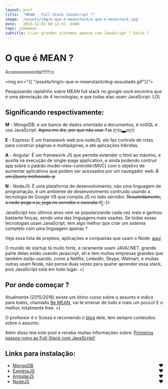 ```yaml
---
layout: post
title:  "MEAN - Full-Stack JavaScript ?"
image: '/assets/img/o-que-e-meanstack/o-que-e-meanstack.jpg'
date:   2015-12-03 00:12:31 -0400
tags: jsbemean
subtitle: Criar grandes sistemas apenas com JavaScript ? Sério ?
---
```


# O que é MEAN ? 

Acooooooooorda!!!!!!!:o

<img src="{{ "/assets/img/o-que-e-meanstack/dog-assustado.gif"}}">

Pesquisando rapidinho sobre MEAN full stack no google você encontra que é uma abreviação de 4 tecnologias, e que todas elas usam JavaScript. LOL 

## Significando respectivamente:

<b>M</b> - MongoDB: é um banco de dados orientado a documentos, é noSQL e usa JavaScript. <del>Agora me diz, por que não usar ? js</del> ლ(ಠ▃ಠლ) 

<b>E</b> - Express: É um framework web pra nodeJS, ele faz controle de rotas para construir páginas e multipáginas, e até aplicações híbridas.

<b>A</b> - Angular: É um framework JS que permite extender o html ao máximo, e auxilia na execução de single-page application, e ainda podendo contruir app sobre o padrão model-view-controller(MVC) com o objetivo de aumentar aplicativos que podem ser acessados por um navegador web. <del>É um jQuery melhorado :p</del>

<b>N</b> - NodeJS: É uma plataforma de desenvolvimento, não uma linguagem de programação, é um ambiente de desenvolvimento contruido usando a tecnologia do Google V8 que compila JS no lado servidor. <del>Resumidamente, o node pega o js, joga no servidor e executa.</del>٩(-̮̮̃-̃)۶

JavaScript nos últimos anos vem se popularizando cada vez mais e ganhou bastante forças, sendo uma das linguagens mais usadas.
Se todas essas tecnologias usam JavaScript, tem algo melhor que criar um sistema
completo com uma linguagem apenas ?

Veja essa lista de projetos, aplicações e companias que usam o Node:
[aqui](https://github.com/nodejs/node-v0.x-archive/wiki/Projects%2C-Applications%2C-and-Companies-Using-Node)

O mundo de startup tá muito forte, e raramente usam JAVA/.NET, grande parte delas estão usando javascript, ah e tem muitas empresas grandes que também estão usando, como a Netflix, LinkedIn, Skype, Walmart, e muitas outras usam Node, não pense duas vezes para querer aprender essa stack, pois JavaScript está em todo lugar. =)

## Por onde começar ? 

Atualmente (2015/2016) existe um ótimo curso sobre o assunto e indico para todos, chamado [Be MEAN](http://dagora.net/be-mean/), vai te ensinar de tudo e mais um pouco! E o melhor, totalmente free. =)

O professor é o Suissa e recomendo o [blog](http://nomadev.com.br/) dele, tem sempre conteúdos sobre o assunto.

Além disso leia este post e receba muitas informações sobre: 
[Primeiros passos rumo ao Full-Stack com JavaScript!](https://medium.com/@cristofersousa/full-stack-developer-como-me-tornar-um-5c9d23765461#.g5xz3zu3u)

## Links para instalação:
- [MongoDB](https://www.mongodb.org/) <span id="coracao" style="float:right"> ♥</span> 
- [ExpressJS](http://expressjs.com/en/index.html) <span id="coracao" style="float:right"> ♥</span> 
- [AngularJS](https://angularjs.org/) <span id="coracao" style="float:right"> ♥</span> 
- [NodeJS](https://nodejs.org/en/) <span id="coracao" style="float:right"> ♥</span> 

